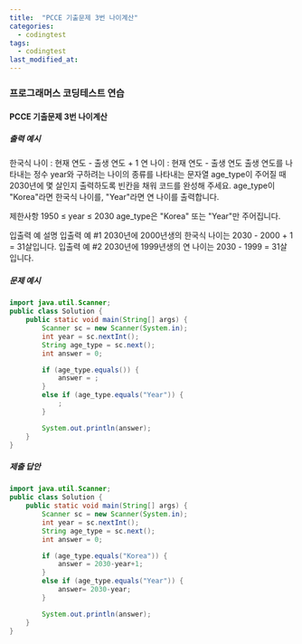 ```yaml
---
title:  "PCCE 기출문제 3번 나이계산"
categories:
  - codingtest
tags:
  - codingtest
last_modified_at:
---
```


### 프로그래머스 코딩테스트 연습

#### PCCE 기출문제 3번 나이계산 

##### 출력 예시
한국식 나이 : 현재 연도 - 출생 연도 + 1
연 나이 : 현재 연도 - 출생 연도
출생 연도를 나타내는 정수 year와 구하려는 나이의 종류를 나타내는 문자열 age_type이 주어질 때 2030년에 몇 살인지 출력하도록 빈칸을 채워 코드를 완성해 주세요. age_type이 "Korea"라면 한국식 나이를, "Year"라면 연 나이를 출력합니다.

제한사항
1950 ≤ year ≤ 2030
age_type은 "Korea" 또는 "Year"만 주어집니다.

입출력 예 설명
입출력 예 #1
2030년에 2000년생의 한국식 나이는 2030 - 2000 + 1 = 31살입니다.
입출력 예 #2
2030년에 1999년생의 연 나이는 2030 - 1999 = 31살입니다.

##### 문제 예시
```java
import java.util.Scanner;
public class Solution {
    public static void main(String[] args) {
        Scanner sc = new Scanner(System.in);
        int year = sc.nextInt();
        String age_type = sc.next();
        int answer = 0;

        if (age_type.equals()) {
            answer = ;
        }
        else if (age_type.equals("Year")) {
            ;
        }

        System.out.println(answer);
    }
}

```

##### 제출 답안
```java
import java.util.Scanner;
public class Solution {
    public static void main(String[] args) {
        Scanner sc = new Scanner(System.in);
        int year = sc.nextInt();
        String age_type = sc.next();
        int answer = 0;

        if (age_type.equals("Korea")) {
            answer = 2030-year+1;
        }
        else if (age_type.equals("Year")) {
            answer= 2030-year;
        }

        System.out.println(answer);
    }
}

```